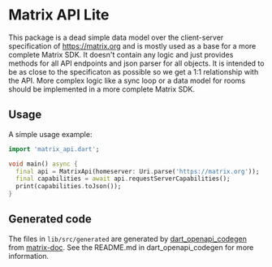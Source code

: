 # Matrix API Lite

This package is a dead simple data model over the client-server specification of https://matrix.org and is mostly used as a base for a more complete Matrix SDK.
It doesn't contain any logic and just provides methods for all API endpoints and json parser for all objects. It is intended to be as close to the specificaton
as possible so we get a 1:1 relationship with the API. More complex logic like a sync loop or a data model for rooms should be implemented in a more complete
Matrix SDK.

## Usage

A simple usage example:

```dart
import 'matrix_api.dart';

void main() async {
  final api = MatrixApi(homeserver: Uri.parse('https://matrix.org'));
  final capabilities = await api.requestServerCapabilities();
  print(capabilities.toJson());
}

```

## Generated code

The files in `lib/src/generated` are generated by [dart_openapi_codegen](https://gitlab.com/famedly/company/frontend/dart_openapi_codegen)
from [matrix-doc](https://github.com/matrix-org/matrix-doc/). See the README.md in dart_openapi_codegen for more information.
